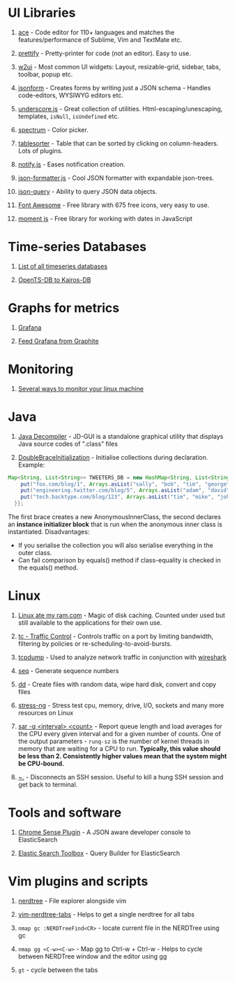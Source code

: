 
# UI Libraries

1. [ace](https://ace.c9.io) - Code editor for 110+ languages and matches the features/performance of Sublime, Vim and TextMate etc.

2. [prettify](https://github.com/google/code-prettify) - Pretty-printer for code (not an editor). Easy to use.

3. [w2ui](http://w2ui.com/web/demo) - Most common UI widgets: Layout, resizable-grid, sidebar, tabs, toolbar, popup etc.

4. [jsonform](https://github.com/joshfire/jsonform) - Creates forms by writing just a JSON schema - Handles code-editors, WYSIWYG editors etc.

5. [underscore.js](http://underscorejs.org/) - Great collection of utilities. Html-escaping/unescaping, templates, `isNull`, `isUndefined` etc.

6. [spectrum](http://bgrins.github.io/spectrum/) - Color picker.

7. [tablesorter](https://mottie.github.io/tablesorter/docs/) - Table that can be sorted by clicking on column-headers. Lots of plugins.

8. [notify.js](https://notifyjs.com/) - Eases notification creation.

9. [json-formatter.js](http://azimi.me/json-formatter-js/) - Cool JSON formatter with expandable json-trees.

10. [json-query](https://www.npmjs.com/package/json-query) - Ability to query JSON data objects.

11. [Font Awesome](http://fontawesome.io/) - Free library with 675 free icons, very easy to use.

12. [moment js](http://momentjs.com/docs/#/parsing/) - Free library for working with dates in JavaScript


# Time-series Databases

1. [List of all timeseries databases](http://www.erol.si/2015/01/the-complete-list-of-all-timeseries-databases-for-your-iot-project/)

2. [OpenTS-DB to Kairos-DB](http://www.erol.si/2015/01/why-i-switched-from-opentsdb-to-kairosdb/)





# Graphs for metrics

1. [Grafana](http://docs.grafana.org/installation/)

2. [Feed Grafana from Graphite](http://docs.grafana.org/datasources/graphite/)




# Monitoring

1. [Several ways to monitor your linux machine](http://www.netinstructions.com/how-to-monitor-your-linux-machine/)




# Java

1. [Java Decompiler](https://github.com/java-decompiler/jd-gui) - JD-GUI is a standalone graphical utility that displays Java source codes of ".class" files

2. [DoubleBraceInitialization](http://wiki.c2.com/?DoubleBraceInitialization) - Initialise collections during declaration. Example:
```java
Map<String, List<String>> TWEETERS_DB = new HashMap<String, List<String>>() {{
    put("foo.com/blog/1", Arrays.asList("sally", "bob", "tim", "george", "nathan"));
    put("engineering.twitter.com/blog/5", Arrays.asList("adam", "david", "sally", "nathan"));
    put("tech.backtype.com/blog/123", Arrays.asList("tim", "mike", "john"));
  }};
```
The first brace creates a new AnonymousInnerClass, the second declares an **instance initializer block** that is run when the anonymous inner class is instantiated.
Disadvantages:
- If you serialise the collection you will also serialise everything in the outer class.
- Can fail comparison by equals() method if class-equality is checked in the equals() method.


# Linux

1. [Linux ate my ram.com](http://www.linuxatemyram.com/play.html) - Magic of disk caching. Counted under used but still available to the applications for their own use.

2. [tc - Traffic Control](https://linux.die.net/man/8/tc) - Controls traffic on a port by limiting bandwidth, filtering by policies or re-scheduling-to-avoid-bursts.

3. [tcpdump](http://www.tcpdump.org/tcpdump_man.html) - Used to analyze network traffic in conjunction with [wireshark](https://en.wikipedia.org/wiki/Wireshark)

4. [seq](https://linux.die.net/man/1/seq) - Generate sequence numbers

5. [dd](http://ss64.com/bash/dd.html) - Create files with random data, wipe hard disk, convert and copy files

6. [stress-ng](https://websetnet.com/how-to-stress-test-cpu-and-memory-vm-on-a-linux-and-unix-with-stress-ng/) - Stress test cpu, memory, drive, I/O, sockets and many more resources on Linux

7. [sar -q \<interval\> \<count\>](https://linux.die.net/man/1/sar) - Report queue length and load averages for the CPU every given interval and for a given number of counts. One of the output parameters - `runq-sz`  is the number of kernel threads in memory that are waiting for a CPU to run. **Typically, this value should be less than 2. Consistently higher values mean that the system might be CPU-bound.**

8. [~.](https://www.cyberciti.biz/faq/openssh-linux-unix-osx-kill-hung-ssh-session/) - Disconnects an SSH session. Useful to kill a hung SSH session and get back to terminal.



# Tools and software

1. [Chrome Sense Plugin](https://chrome.google.com/webstore/detail/sense-beta/lhjgkmllcaadmopgmanpapmpjgmfcfig?hl=en) - A JSON aware developer console to ElasticSearch

2. [Elastic Search Toolbox](https://chrome.google.com/webstore/detail/elasticsearch-toolbox/focdbmjgdonlpdknobfghplhmafpgfbp?hl=en-US) - Query Builder for ElasticSearch


# Vim plugins and scripts

1. [nerdtree](https://github.com/scrooloose/nerdtree) - File explorer alongside vim

2. [vim-nerdtree-tabs](https://github.com/jistr/vim-nerdtree-tabs) - Helps to get a single nerdtree for all tabs

3. `nmap gc :NERDTreeFind<CR>` - locate current file in the NERDTree using gc

4. `nmap gg <C-w><C-w>` - Map gg to Ctrl-w + Ctrl-w - Helps to cycle between NERDTree window and the editor using gg

5. `gt` - cycle between the tabs
